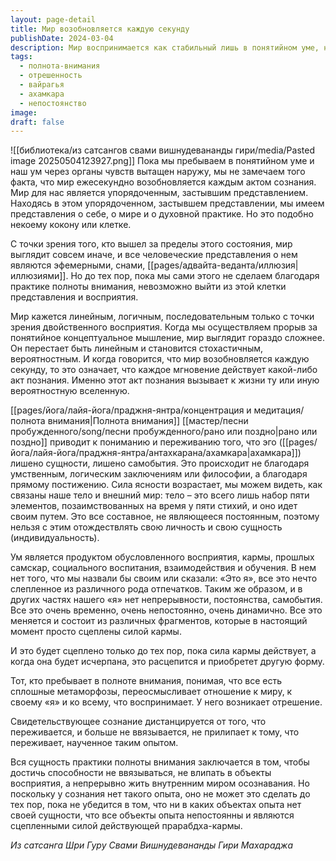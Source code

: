 ```yaml
---
layout: page-detail
title: Мир возобновляется каждую секунду
publishDate: 2024-03-04
description: Мир воспринимается как стабильный лишь в понятийном уме, но на самом деле каждое мгновение создаётся новым актом сознания. Прорыв за пределы концепций через полноту внимания раскрывает иллюзорность эго и непостоянство всего существующего. Практика свидетельствующего осознавания ведёт к отрешённости и свободе от отождествления с объектами восприятия.
tags:
  - полнота-внимания
  - отрешенность
  - вайрагья
  - ахамкара
  - непостоянство
image: 
draft: false
---
```

![[библиотека/из сатсангов свами вишнудевананды гири/media/Pasted image 20250504123927.png]]
 Пока мы пребываем в понятийном уме и наш ум через органы чувств вытащен наружу, мы не замечаем того факта, что мир ежесекундно возобновляется каждым актом сознания. Мир для нас является упорядоченным, застывшим представлением. Находясь в этом упорядоченном, застывшем представлении, мы имеем представления о себе, о мире и о духовной практике. Но это подобно некоему кокону или клетке.

 С точки зрения того, кто вышел за пределы этого состояния, мир выглядит совсем иначе, и все человеческие представления о нем являются эфемерными, снами, [[pages/адвайта-веданта/иллюзия|иллюзиями]]. Но до тех пор, пока мы сами этого не сделаем благодаря практике полноты внимания, невозможно выйти из этой клетки представления и восприятия.

 Мир кажется линейным, логичным, последовательным только с точки зрения двойственного восприятия. Когда мы осуществляем прорыв за понятийное концептуальное мышление, мир выглядит гораздо сложнее. Он перестает быть линейным и становится стохастичным, вероятностным. И когда говорится, что мир возобновляется каждую секунду, то это означает, что каждое мгновение действует какой-либо акт познания. Именно этот акт познания вызывает к жизни ту или иную вероятностную вселенную.

 [[pages/йога/лайя-йога/праджня-янтра/концентрация и медитация/полнота внимания|Полнота внимания]] [[мастер/песни пробужденного/song/песни пробужденного/рано или поздно|рано или поздно]] приводит к пониманию и переживанию того, что эго ([[pages/йога/лайя-йога/праджня-янтра/антахкарана/ахамкара|ахамкара]]) лишено сущности, лишено самобытия. Это происходит не благодаря умственным, логическим заключениям или философии, а благодаря прямому постижению. Сила ясности возрастает, мы можем видеть, как связаны наше тело и внешний мир: тело – это всего лишь набор пяти элементов, позаимствованных на время у пяти стихий, и оно идет своим путем. Это все составное, не являющееся постоянным, поэтому нельзя с этим отождествлять свою личность и свою сущность (индивидуальность).

 Ум является продуктом обусловленного восприятия, кармы, прошлых самскар, социального воспитания, взаимодействия и обучения. В нем нет того, что мы назвали бы своим или сказали: «Это я», все это нечто слепленное из различного рода отпечатков. Таким же образом, и в других частях нашего «я» нет непрерывности, постоянства, самобытия. Все это очень временно, очень непостоянно, очень динамично. Все это меняется и состоит из различных фрагментов, которые в настоящий момент просто сцеплены силой кармы.

 И это будет сцеплено только до тех пор, пока сила кармы действует, а когда она будет исчерпана, это расцепится и приобретет другую форму.

 Тот, кто пребывает в полноте внимания, понимая, что все есть сплошные метаморфозы, переосмысливает отношение к миру, к своему «я» и ко всему, что воспринимает. У него возникает отрешение.

 Свидетельствующее сознание дистанцируется от того, что переживается, и больше не ввязывается, не прилипает к тому, что переживает, наученное таким опытом.

  
 Вся сущность практики полноты внимания заключается в том, чтобы достичь способности не ввязываться, не влипать в объекты восприятия, а непрерывно жить внутренним миром осознавания. Но поскольку у сознания нет такого опыта, оно не может это сделать до тех пор, пока не убедится в том, что ни в каких объектах опыта нет своей сущности, что все объекты опыта непостоянны и являются сцепленными силой действующей прарабдха-кармы.

 *Из сатсанга Шри Гуру Свами Вишнудевананды Гири Махараджа*